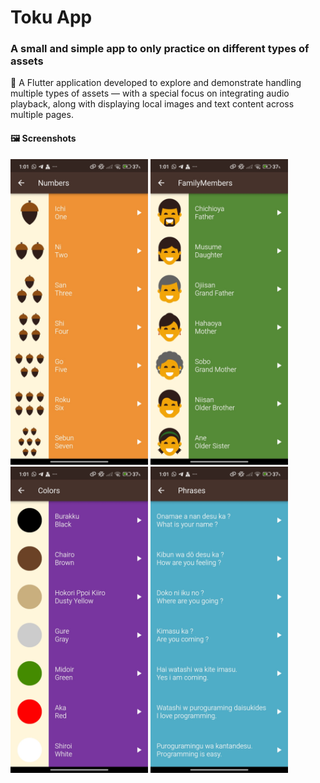 # Toku App

### A small and simple app to only practice on different types of assets

🎯 A Flutter application developed to explore and demonstrate handling multiple types of assets — with a special focus on integrating audio playback, along with displaying local images and text content across multiple pages.


#### 🖼️ Screenshots

<p float="left">
  <img src="assets/Toku_App_Screenshots/Screenshot_1.jpg" width="220"/>
  <img src="assets/Toku_App_Screenshots/Screenshot_2.jpg" width="220"/>
  <img src="assets/Toku_App_Screenshots/Screenshot_3.jpg" width="220"/>
  <img src="assets/Toku_App_Screenshots/Screenshot_4.jpg" width="220"/>
</p>
